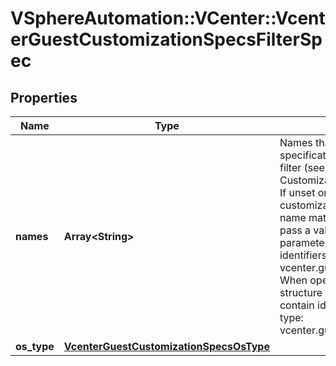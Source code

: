 # VSphereAutomation::VCenter::VcenterGuestCustomizationSpecsFilterSpec

## Properties
Name | Type | Description | Notes
------------ | ------------- | ------------- | -------------
**names** | **Array&lt;String&gt;** | Names that guest customization specifications must have to match the filter (see CustomizationSpecs.Summary.name). If unset or empty, guest customization specifications with any name match the filter. When clients pass a value of this structure as a parameter, the field must contain identifiers for the resource type: vcenter.guest.CustomizationSpec. When operations return a value of this structure as a result, the field will contain identifiers for the resource type: vcenter.guest.CustomizationSpec. | [optional] 
**os_type** | [**VcenterGuestCustomizationSpecsOsType**](VcenterGuestCustomizationSpecsOsType.md) |  | [optional] 


